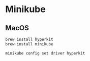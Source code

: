 # Minikube

## MacOS

```sh
brew install hyperkit
brew install minikube
```

```sh
minikube config set driver hyperkit
```
<!--stackedit_data:
eyJoaXN0b3J5IjpbMTU0NTk5MTU2XX0=
-->